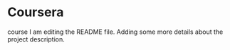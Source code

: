 # Coursera
course
I am editing the README file. Adding some more details about the project description.
